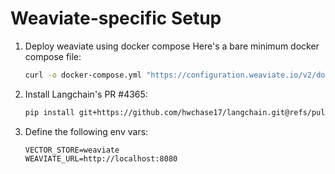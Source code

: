 # Weaviate-specific Setup

1. Deploy weaviate using docker compose
   Here's a bare minimum docker compose file:
   ```bash
   curl -o docker-compose.yml "https://configuration.weaviate.io/v2/docker-compose/docker-compose.yml?modules=standalone&runtime=docker-compose&weaviate_version=v1.19.3"
   ```

2. Install Langchain's PR #4365:
   ```bash
   pip install git+https://github.com/hwchase17/langchain.git@refs/pull/4365/head
   ```

3. Define the following env vars:
   ```
   VECTOR_STORE=weaviate
   WEAVIATE_URL=http://localhost:8080
   ```